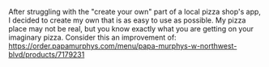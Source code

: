 After struggling with the "create your own" part of a local pizza shop's app, I decided to create my own that is as easy to use as possible. My pizza place may not be real, but you know exactly what you are getting on your imaginary pizza. 
Consider this an improvement of: https://order.papamurphys.com/menu/papa-murphys-w-northwest-blvd/products/7179231
